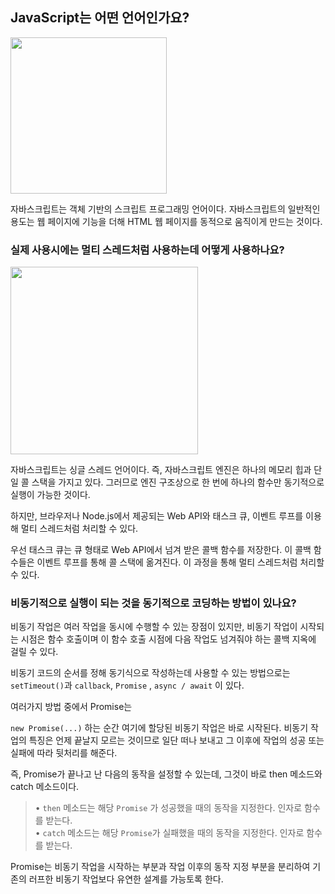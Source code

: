 ## JavaScript는 어떤 언어인가요?
<img src="https://github.com/moeyg/Front-end-Knowledge/blob/c9b5109a8d4a802d0356702da16d8e78670fad1d/Images/What-is-JavaScript.png" width="250px" />

 자바스크립트는 객체 기반의 스크립트 프로그래밍 언어이다. 자바스크립트의 일반적인 용도는 웹 페이지에 기능을 더해 HTML 웹 페이지를 동적으로 움직이게 만드는 것이다.

### 실제 사용시에는 멀티 스레드처럼 사용하는데 어떻게 사용하나요?
<img src="https://github.com/moeyg/Front-end-Knowledge/blob/ca0a1948304fbfbe1fbb8ee01ff4463db197af9b/Images/MacroTaskQueue-MicroStackQueue/MacroTaskQueue-MicroStackQueue-1.gif" width="300px" />

 자바스크립트는 싱글 스레드 언어이다. 즉, 자바스크립트 엔진은 하나의 메모리 힙과 단일 콜 스택을 가지고 있다. 그러므로 엔진 구조상으로 한 번에 하나의 함수만 동기적으로 실행이 가능한 것이다.

하지만, 브라우저나 Node.js에서 제공되는 Web API와 태스크 큐, 이벤트 루프를 이용해 멀티 스레드처럼 처리할 수 있다.

우선 태스크 큐는 큐 형태로 Web API에서 넘겨 받은 콜백 함수를 저장한다. 이 콜백 함수들은 이벤트 루프를 통해 콜 스택에 옮겨진다. 이 과정을 통해 멀티 스레드처럼 처리할 수 있다.

### 비동기적으로 실행이 되는 것을 동기적으로 코딩하는 방법이 있나요?

 비동기 작업은 여러 작업을 동시에 수행할 수 있는 장점이 있지만, 비동기 작업이 시작되는 시점은 함수 호출이며 이 함수 호출 시점에 다음 작업도 넘겨줘야 하는 콜백 지옥에 걸릴 수 있다.

 비동기 코드의 순서를 정해 동기식으로 작성하는데 사용할 수 있는 방법으로는 `setTimeout()`과 `callback`, `Promise` , `async / await` 이 있다.

 여러가지 방법 중에서 Promise는

 `new Promise(...)` 하는 순간 여기에 할당된 비동기 작업은 바로 시작된다. 비동기 작업의 특징은 언제 끝날지 모르는 것이므로 일단 떠나 보내고 그 이후에 작업의 성공 또는 실패에 따라 뒷처리를 해준다.

 즉, Promise가 끝나고 난 다음의 동작을 설정할 수 있는데, 그것이 바로 then 메소드와 catch 메소드이다.

> • `then` 메소드는 해당 `Promise` 가 성공했을 때의 동작을 지정한다. 인자로 함수를 받는다.<br>
• `catch` 메소드는 해당 `Promise`가 실패했을 때의 동작을 지정한다. 인자로 함수를 받는다.
> 

 Promise는 비동기 작업을 시작하는 부분과 작업 이후의 동작 지정 부분을 분리하여 기존의 러프한 비동기 작업보다 유연한 설계를 가능토록 한다.
